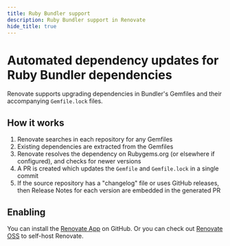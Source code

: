 ```yaml
---
title: Ruby Bundler support
description: Ruby Bundler support in Renovate
hide_title: true
---
```


# Automated dependency updates for Ruby Bundler dependencies

Renovate supports upgrading dependencies in Bundler's Gemfiles and their accompanying `Gemfile.lock` files.

## How it works

1. Renovate searches in each repository for any Gemfiles
1. Existing dependencies are extracted from the Gemfiles
1. Renovate resolves the dependency on Rubygems.org (or elsewhere if configured), and checks for newer versions
1. A PR is created which updates the `Gemfile` and `Gemfile.lock` in a single commit
1. If the source repository has a "changelog" file or uses GitHub releases, then Release Notes for each version are embedded in the generated PR

## Enabling

You can install the [Renovate App](https://github.com/apps/renovate) on GitHub.
Or you can check out [Renovate OSS](https://github.com/renovatebot/renovate) to self-host Renovate.
